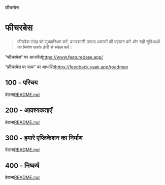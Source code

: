फीचरबेस

# फीचरबेस

> फीडबैक संग्रह को सुव्यवस्थित करें, प्रभावशाली उत्पाद अवसरों की पहचान करें और सही सुविधाओं का निर्माण करके तेजी से स्केल करें।

"फीचरबेस" पर आधारित<https://www.featurebase.app/>

"फ़ीचरबेस पर याक" पर आधारित<https://feedback.yaak.app/roadmap>

## 100 - परिचय

देखना[README.md](./100/README.md)

## 200 - आवश्यकताएँ

देखना[README.md](./200/README.md)

## 300 - हमारे एप्लिकेशन का निर्माण

देखना[README.md](./300/README.md)

## 400 - निष्कर्ष

देखना[README.md](./400/README.md)
